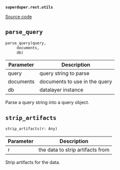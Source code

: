 **`superduper.rest.utils`** 

[Source code](https://github.com/superduper/superduper/blob/main/superduper/rest/utils.py)

## `parse_query` 

```python
parse_query(query,
     documents,
     db)
```
| Parameter | Description |
|-----------|-------------|
| query | query string to parse |
| documents | documents to use in the query |
| db | datalayer instance |

Parse a query string into a query object.

## `strip_artifacts` 

```python
strip_artifacts(r: Any)
```
| Parameter | Description |
|-----------|-------------|
| r | the data to strip artifacts from |

Strip artifacts for the data.

